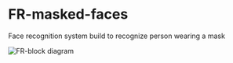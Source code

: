# FR-masked-faces
Face recognition system build to recognize person wearing a mask

![FR-block diagram](https://user-images.githubusercontent.com/57100520/120183146-f03fe180-c22c-11eb-8688-70c065ab9380.png)

